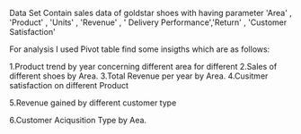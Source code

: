 Data Set Contain sales data of goldstar shoes with having parameter 'Area' , 'Product' , 'Units' , 'Revenue' , ' Delivery Performance','Return' , 'Customer Satisfaction' 

For analysis I used Pivot table find some insigths which are  as follows:

1.Product trend by year concerning different area for different 
2.Sales of different shoes by Area.
3.Total Revenue per year by Area.
4.Cusitmer satisfaction on different Product

5.Revenue gained by different customer type

6.Customer Aciqusition Type by Aea.
